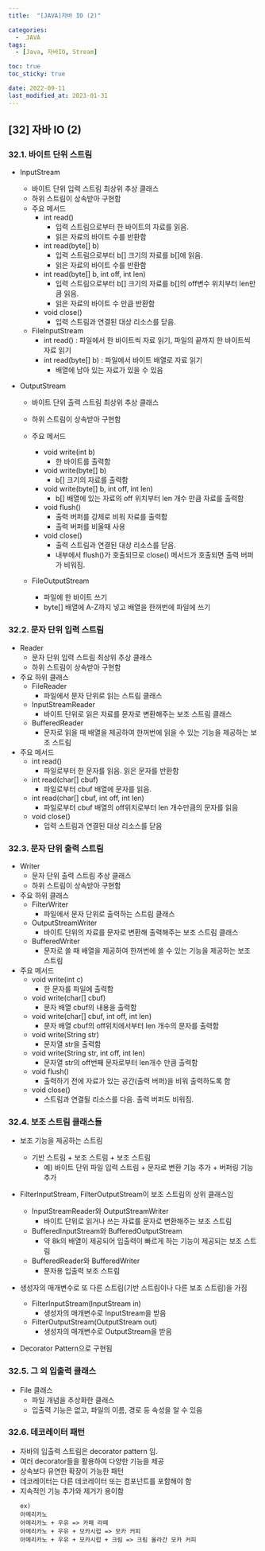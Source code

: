 ```yaml
---
title:  "[JAVA]자바 IO (2)" 

categories:
  -  JAVA
tags:
  - [Java, 자바IO, Stream]

toc: true
toc_sticky: true

date: 2022-09-11
last_modified_at: 2023-01-31
---
```

[32] 자바 IO (2)
----
### 32.1. 바이트 단위 스트림
- InputStream
  - 바이트 단위 입력 스트림 최상위 추상 클래스 
  - 하위 스트림이 상속받아 구현함 
  - 주요 메서드 
    - int read()
      - 입력 스트림으로부터 한 바이트의 자료를 읽음.
      - 읽은 자료의 바이트 수를 반환함 
    - int read(byte[] b) 
      - 입력 스트림으로부터 b[] 크기의 자료를 b[]에 읽음. 
      - 읽은 자료의 바이트 수를 반환함 
    - int read(byte[] b, int off, int len)
      - 입력 스트림으로부터 b[] 크기의 자료를 b[]의 off변수 위치부터 len만큼 읽음.
      - 읽은 자료의 바이트 수 만큼 반환함
    - void close()
      - 입력 스트림과 연결된 대상 리소스를 닫음.
  - FileInputStream 
    - int read() : 파일에서 한 바이트씩 자료 읽기, 파일의 끝까지 한 바이트씩 자료 읽기
    - int read(byte[] b) : 파일에서 바이트 배열로 자료 읽기
        - 배열에 남아 있는 자료가 있을 수 있음

- OutputStream
  - 바이트 단위 출력 스트림 최상위 추상 클래스 
  - 하위 스트림이 상속받아 구현함 
  - 주요 메서드 
    - void write(int b)
      - 한 바이트를 출력함
    - void write(byte[] b)
      - b[] 크기의 자료를 출력함 
    - void write(byte[] b, int off, int len)
      - b[] 배열에 있는 자료의 off 위치부터 len 개수 만큼 자료를 출력함
    - void flush()
      - 출력 버퍼를 강제로 비워 자료를 출력함 
      - 출력 버퍼를 비울때 사용
    - void close()
      - 출력 스트림과 연결된 대상 리소스를 닫음.  
      - 내부에서 flush()가 호출되므로 close() 메서드가 호출되면 출력 버퍼가 비워짐.

  - FileOutputStream
    - 파일에 한 바이트 쓰기 
    - byte[] 배열에 A-Z까지 넣고 배열을 한꺼번에 파일에 쓰기

### 32.2. 문자 단위 입력 스트림
- Reader 
  - 문자 단위 입력 스트림 최상위 추상 클래스 
  - 하위 스트림이 상속받아 구현함 
- 주요 하위 클래스
  - FileReader
    - 파일에서 문자 단위로 읽는 스트림 클래스
  - InputStreamReader
    - 바이트 단위로 읽은 자료를 문자로 변환해주는 보조 스트림 클래스 
  - BufferedReader
    - 문자로 읽을 때 배열을 제공하여 한꺼번에 읽을 수 있는 기능을 제공하는 보조 스트림 
- 주요 메서드 
  - int read()
    - 파일로부터 한 문자를 읽음. 읽은 문자를 반환함 
  - int read(char[] cbuf)
    - 파일로부터 cbuf 배열에 문자를 읽음.
  - int read(char[] cbuf, int off, int len)
    - 파일로부터 cbuf 배열의 off위치로부터 len 개수만큼의 문자를 읽음 
  - void close()            
    - 입력 스트림과 연결된 대상 리소스를 닫음 

### 32.3. 문자 단위 출력 스트림
- Writer 
  - 문자 단위 출력 스트림 추상 클래스 
  - 하위 스트림이 상속받아 구현함 
- 주요 하위 클래스 
  - FilterWriter
    - 파일에서 문자 단위로 출력하는 스트림 클래스 
  - OutputStreamWriter 
    - 바이트 단위의 자료를 문자로 변환해 출력해주는 보조 스트림 클래스 
  - BufferedWriter
    - 문자로 쓸 때 배열을 제공하여 한꺼번에 쓸 수 있는 기능을 제공하는 보조 스트림 
- 주요 메서드 
  - void	write(int c) 
    - 한 문자를 파일에 출력함 
  - void	write(char[] cbuf)   
    - 문자 배열 cbuf의 내용을 출력함 
  - void	write(char[] cbuf, int off, int len)
    - 문자 배열 cbuf의 off위치에서부터 len 개수의 문자를 출력함 
  - void	write(String str)
    - 문자열 str을 출력함 
  - void	write(String str, int off, int len)
    - 문자열 str의 off번째 문자로부터 len개수 만큼 출력함 
  - void	flush()
    - 출력하기 전에 자료가 있는 공간(출력 버퍼)을 비워 출력하도록 함 
  - void	close()
    - 스트림과 연결될 리소스를 다음. 출력 버퍼도 비워짐.

### 32.4. 보조 스트림 클래스들 
- 보조 기능을 제공하는 스트림 
  - 기반 스트림 + 보조 스트림 + 보조 스트림 
    - 예) 바이트 단위 파일 입력 스트림 + 문자로 변환 기능 추가 + 버퍼링 기능 추가 

- FilterInputStream, FilterOutputStream이 보조 스트림의 상위 클래스임 
  - InputStreamReader와 OutputStreamWriter
    - 바이트 단위로 읽거나 쓰는 자료를 문자로 변환해주는 보조 스트림 
  - BufferedInputStream와 BufferedOutputStream
    - 약 8k의 배열이 제공되어 입출력이 빠르게 하는 기능이 제공되는 보조 스트림 
  - BufferedReader와 BufferedWriter
    - 문자용 입출력 보조 스트림

- 생성자의 매개변수로 또 다른 스트림(기반 스트림이나 다른 보조 스트림)을 가짐
  - FilterInputStream(InputStream in)
    - 생성자의 매개변수로 InputStream을 받음
  - FilterOutputStream(OutputStream out)
    - 생성자의 매개변수로 OutputStream을 받음
- Decorator Pattern으로 구현됨

### 32.5. 그 외 입출력 클래스 
- File 클래스 
  - 파일 개념을 추상화한 클래스 
  - 입출력 기능은 없고, 파일의 이름, 경로 등 속성을 알 수 있음 

### 32.6. 데코레이터 패턴 
- 자바의 입출력 스트림은 decorator pattern 임.
- 여러 decorator들을 활용하여 다양한 기능을 제공 
- 상속보다 유연한 확장이 가능한 패턴 
- 데코레이터는 다른 데코레이터 또는 컴포넌트를 포함해야 함 
- 지속적인 기능 추가와 제거가 용이함 
  ```
  ex)
  아메리카노
  아메리카노 + 우유 => 카페 라떼
  아메리카노 + 우유 + 모카시럽 => 모카 커피 
  아메리카노 + 우유 + 모카시럽 + 크림 => 크림 올라간 모카 커피 
  ```
